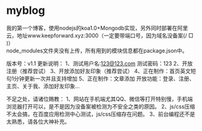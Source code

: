   # myblog
  我的第一个博客，使用nodejs的koa1.0+Mongodb实现，另外同时部署在阿里云，地址www.keepforward.xyz:3000（一定要带端口号，因为域名没备案(/ □ \)）
 </br> node_modules文件夹没有上传，所有用到的模块信息都在package.json中。

  版本号：v1.1
  更新说明：
  1、测试用户名:123@123.com&nbsp;测试密码：123
  2、开放注册（推荐尝试）
  3、开放添加好友印象（推荐尝试）
  4、正在制作：首页英文短句1分钟更新一次并且支持增加
  5、正在制作：文章添加
  开放功能：登录、注册、主页、关于我、添加好友印象...

  不足之处，请诸位赐教：
  1、网站在手机端尤其QQ、微信等打开特别慢，手机端浏览器打开可以，是不是因为没备案被检测为不安全之类的原因。
  2、js/css压缩不太会搞，在百度应用检测中心测试，js/css压缩存在问题。
  3、前台编程还不是太熟悉，请各位大神补充。


